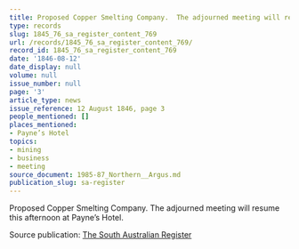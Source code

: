 ```yaml
---
title: Proposed Copper Smelting Company.  The adjourned meeting will resume this afternoon
type: records
slug: 1845_76_sa_register_content_769
url: /records/1845_76_sa_register_content_769/
record_id: 1845_76_sa_register_content_769
date: '1846-08-12'
date_display: null
volume: null
issue_number: null
page: '3'
article_type: news
issue_reference: 12 August 1846, page 3
people_mentioned: []
places_mentioned:
- Payne’s Hotel
topics:
- mining
- business
- meeting
source_document: 1985-87_Northern__Argus.md
publication_slug: sa-register
---
```


Proposed Copper Smelting Company.  The adjourned meeting will resume this afternoon at Payne’s Hotel.

Source publication: [The South Australian Register](/publications/sa-register/)
